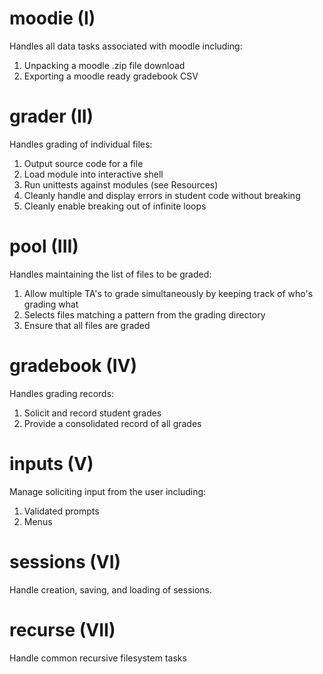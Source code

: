 # moodie (I)
Handles all data tasks associated with moodle including:
1. Unpacking a moodle .zip file download
2. Exporting a moodle ready gradebook CSV

# grader (II)
Handles grading of individual files:
1. Output source code for a file
2. Load module into interactive shell
3. Run unittests against modules (see Resources)
4. Cleanly handle and display errors in student code
   without breaking
5. Cleanly enable breaking out of infinite loops

# pool (III)
Handles maintaining the list of files to be graded:
1. Allow multiple TA's to grade simultaneously by keeping track of who's 
   grading what
2. Selects files matching a pattern from the grading directory
3. Ensure that all files are graded

# gradebook (IV)
Handles grading records:
1. Solicit and record student grades
2. Provide a consolidated record of all grades

# inputs (V)
Manage soliciting input from the user including:
1. Validated prompts
2. Menus

# sessions (VI)
Handle creation, saving, and loading of sessions.

# recurse (VII)
Handle common recursive filesystem tasks
